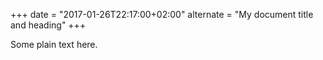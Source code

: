 +++
date = "2017-01-26T22:17:00+02:00"
alternate = "My document title and heading"
+++

Some plain text here.

<!-- markdownlint-configure-file {
  "MD041": {
    "front_matter_title": "^\\s*alternate\\s*="
  }
} -->
